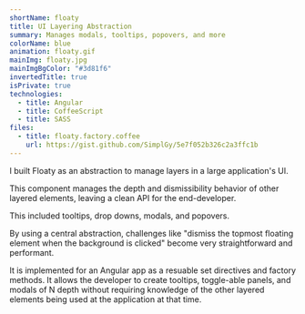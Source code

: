 ```yaml
---
shortName: floaty
title: UI Layering Abstraction
summary: Manages modals, tooltips, popovers, and more
colorName: blue
animation: floaty.gif
mainImg: floaty.jpg
mainImgBgColor: "#3d81f6"
invertedTitle: true
isPrivate: true
technologies:
  - title: Angular
  - title: CoffeeScript
  - title: SASS
files:
  - title: floaty.factory.coffee
    url: https://gist.github.com/SimplGy/5e7f052b326c2a3ffc1b
---
```


I built Floaty as an abstraction to manage layers in a large application's UI.

This component manages the depth and dismissibility behavior of other layered elements, leaving a clean API for the end-developer.

This included tooltips, drop downs, modals, and popovers.

By using a central abstraction, challenges like "dismiss the topmost floating element when the background is clicked" become very straightforward and performant.

It is implemented for an Angular app as a resuable set directives and factory methods. It allows the developer to create tooltips, toggle-able panels,
and modals of N depth without requiring knowledge of the other layered elements being used at the application at that time.